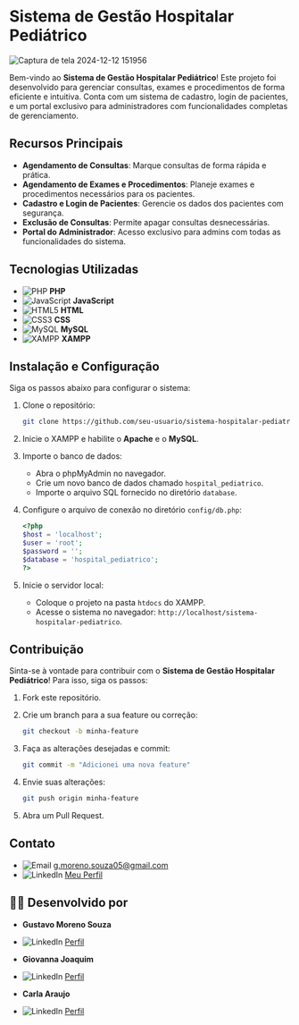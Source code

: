 # Sistema de Gestão Hospitalar Pediátrico

![Captura de tela 2024-12-12 151956](https://github.com/user-attachments/assets/6373aa42-4587-4b37-af9e-26244f219712)


Bem-vindo ao **Sistema de Gestão Hospitalar Pediátrico**! Este projeto foi desenvolvido para gerenciar consultas, exames e procedimentos de forma eficiente e intuitiva. Conta com um sistema de cadastro, login de pacientes, e um portal exclusivo para administradores com funcionalidades completas de gerenciamento.

## Recursos Principais

- **Agendamento de Consultas**: Marque consultas de forma rápida e prática.
- **Agendamento de Exames e Procedimentos**: Planeje exames e procedimentos necessários para os pacientes.
- **Cadastro e Login de Pacientes**: Gerencie os dados dos pacientes com segurança.
- **Exclusão de Consultas**: Permite apagar consultas desnecessárias.
- **Portal do Administrador**: Acesso exclusivo para admins com todas as funcionalidades do sistema.

## Tecnologias Utilizadas

- ![PHP](https://img.shields.io/badge/-PHP-777BB4?style=flat-square&logo=php&logoColor=white) **PHP**
- ![JavaScript](https://img.shields.io/badge/-JavaScript-F7DF1E?style=flat-square&logo=javascript&logoColor=black) **JavaScript**
- ![HTML5](https://img.shields.io/badge/-HTML5-E34F26?style=flat-square&logo=html5&logoColor=white) **HTML**
- ![CSS3](https://img.shields.io/badge/-CSS3-1572B6?style=flat-square&logo=css3&logoColor=white) **CSS**
- ![MySQL](https://img.shields.io/badge/-MySQL-4479A1?style=flat-square&logo=mysql&logoColor=white) **MySQL**
- ![XAMPP](https://img.shields.io/badge/-XAMPP-FB7A24?style=flat-square&logo=xampp&logoColor=white) **XAMPP**

## Instalação e Configuração

Siga os passos abaixo para configurar o sistema:

1. Clone o repositório:

   ```bash
   git clone https://github.com/seu-usuario/sistema-hospitalar-pediatrico.git
   ```

2. Inicie o XAMPP e habilite o **Apache** e o **MySQL**.

3. Importe o banco de dados:

   - Abra o phpMyAdmin no navegador.
   - Crie um novo banco de dados chamado `hospital_pediatrico`.
   - Importe o arquivo SQL fornecido no diretório `database`.

4. Configure o arquivo de conexão no diretório `config/db.php`:

   ```php
   <?php
   $host = 'localhost';
   $user = 'root';
   $password = '';
   $database = 'hospital_pediatrico';
   ?>
   ```

5. Inicie o servidor local:

   - Coloque o projeto na pasta `htdocs` do XAMPP.
   - Acesse o sistema no navegador: `http://localhost/sistema-hospitalar-pediatrico`.

## Contribuição

Sinta-se à vontade para contribuir com o **Sistema de Gestão Hospitalar Pediátrico**! Para isso, siga os passos:

1. Fork este repositório.

2. Crie um branch para a sua feature ou correção:

   ```bash
   git checkout -b minha-feature
   ```

3. Faça as alterações desejadas e commit:

   ```bash
   git commit -m "Adicionei uma nova feature"
   ```

4. Envie suas alterações:

   ```bash
   git push origin minha-feature
   ```

5. Abra um Pull Request.


## Contato

- ![Email](https://img.shields.io/badge/-Email-D14836?style=flat-square&logo=gmail&logoColor=white) g.moreno.souza05@gmail.com
- ![LinkedIn](https://img.shields.io/badge/-LinkedIn-0077B5?style=flat-square&logo=linkedin&logoColor=white) [Meu Perfil](https://www.linkedin.com/in/gustavo-moreno-8a925b26a/)

## 👨‍💻 Desenvolvido por

- **Gustavo Moreno Souza**
- ![LinkedIn](https://img.shields.io/badge/-LinkedIn-0077B5?style=flat-square&logo=linkedin&logoColor=white) [Perfil](https://www.linkedin.com/in/gustavo-moreno-8a925b26a/)

- **Giovanna Joaquim**
- ![LinkedIn](https://img.shields.io/badge/-LinkedIn-0077B5?style=flat-square&logo=linkedin&logoColor=white) [Perfil](https://www.linkedin.com/in/giovanna-j-29651921a/)

- **Carla Araujo**
- ![LinkedIn](https://img.shields.io/badge/-LinkedIn-0077B5?style=flat-square&logo=linkedin&logoColor=white) [Perfil](https://www.linkedin.com/in/carla-araujo-b50956265/)
